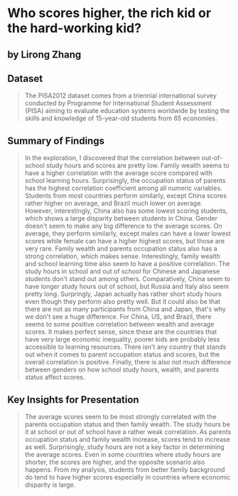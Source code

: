 # Who scores higher, the rich kid or the hard-working kid?

## by Lirong Zhang


## Dataset

> The PISA2012 dataset comes from a triennial international survey conducted by Programme for International Student Assessment (PISA) aiming to evaluate education systems worldwide by testing the skills and knowledge of 15-year-old students from 65 economies.


## Summary of Findings

> In the exploration, I discovered that the correlation between out-of-school study hours and scores are pretty low. Family wealth seems to have a higher correlation with the average score compared with school learning hours. Surprisingly, the occupation status of parents has the highest correlation coefficient among all numeric variables. Students from most countries perform similarly, except China scores rather higher on average, and Brazil much lower on average. However, interestingly, China also has some lowest scoring students, which shows a large disparity between students in China. Gender doesn't seem to make any big difference to the average scores. On average, they perform similarly, except males can have a lower lowest scores while female can have a higher highest scores, but those are very rare. Family wealth and parents occupation status also has a strong correlation, which makes sense. Interestingly, family wealth and school learning time also seem to have a positive correlation.  The study hours in school and out of school for Chinese and Japanese students don't stand out among others. Comparatively, China seem to have longer study hours out of school, but Russia and Italy also seem pretty long. Surpringly, Japan actually has rather short study hours even though they perform also pretty well. But it could also be that there are not as many participants from China and Japan, that's why we don't see a huge difference.  For China, US, and Brazil, there seems to some positive correlation between wealth and average scores. It makes perfect sense, since these are the countries that have very large economic inequality, poorer kids are probably less accessible to learning resources. There isn't any country that stands out when it comes to parent occupation status and scores, but the overall correlation is positive. Finally, there is also not much difference between genders on how school study hours, wealth, and parents status affect scores. 


## Key Insights for Presentation

> The average scores seem to be most strongly correlated with the parents occupation status and then family wealth. The study hours be it at school or out of school have a rather weak correlation. As parents occupation status and family wealth increase, scores tend to increase as well. Surprisingly, study hours are not a key factor in determining the average scores. Even in some countries where study hours are shorter, the scores are higher, and the opposite scenario also happens. From my analysis, students from better family background do tend to have higher scores especially in countries where economic disparity is large.